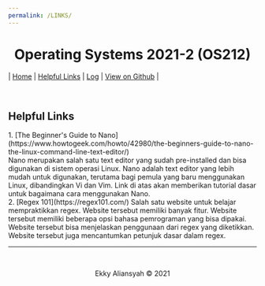 ```yaml
---
permalink: /LINKS/
---
```



<h1 style="text-align: center"> Operating Systems 2021-2 (OS212) </h1>

| <a href="/os212/">Home</a> | <a href="/os212/LINKS/">Helpful Links</a> | <a href="/os212/TXT/mylog.txt" target="_blank">Log</a> | <a href="https://github.com/ealiansyah/os212" target="_blank">View on Github</a> |

<br>
<h2>Helpful Links</h2>
1. [The Beginner's Guide to Nano](https://www.howtogeek.com/howto/42980/the-beginners-guide-to-nano-the-linux-command-line-text-editor/) <br>
Nano merupakan salah satu text editor yang sudah pre-installed dan bisa digunakan di sistem operasi Linux. Nano adalah text editor yang lebih mudah untuk digunakan, terutama bagi pemula yang baru menggunakan Linux, dibandingkan Vi dan Vim. Link di atas akan memberikan tutorial dasar untuk bagaimana cara menggunakan Nano.

<br>
2. [Regex 101](https://regex101.com/)
Salah satu website untuk belajar mempraktikkan regex. Website tersebut memiliki banyak fitur. Website tersebut memiliki beberapa opsi bahasa pemrograman yang bisa dipakai. Website tersebut bisa menjelaskan penggunaan dari regex yang diketikkan. Website tersebut juga mencantumkan petunjuk dasar dalam regex.



---

<br>

<p align="center">
    Ekky Aliansyah &copy; 2021
</p>